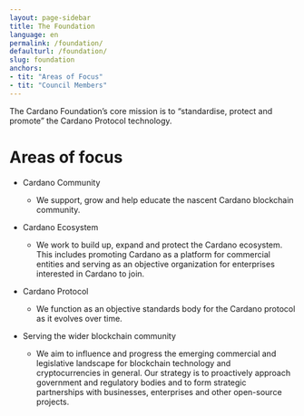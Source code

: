```yaml
---
layout: page-sidebar
title: The Foundation
language: en
permalink: /foundation/
defaulturl: /foundation/
slug: foundation
anchors:
- tit: "Areas of Focus"
- tit: "Council Members"
---
```


The Cardano Foundation’s core mission is to “standardise, protect and promote” the Cardano Protocol technology.

# Areas of focus

* Cardano Community
  * We support, grow and help educate the nascent Cardano blockchain community.

* Cardano Ecosystem
  * We work to build up, expand and protect the Cardano ecosystem. This includes promoting Cardano as a platform for commercial entities and serving as an objective organization for enterprises interested in Cardano to join.

* Cardano Protocol
  * We function as an objective standards body for the Cardano protocol as it evolves over time.

* Serving the wider blockchain community
  * We aim to influence and progress the emerging commercial and legislative landscape for blockchain technology and cryptocurrencies in general. Our strategy is to proactively approach government and regulatory bodies and to form strategic partnerships with businesses, enterprises and other open-source projects.

